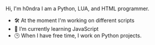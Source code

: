 Hi, I'm h0ndra
I am a Python, LUA, and HTML programmer.

* 🛠️ At the moment I'm working on different scripts
* 🌱 I’m currently learning JavaScript
* 🕒 When I have free time, I work on Python projects.
